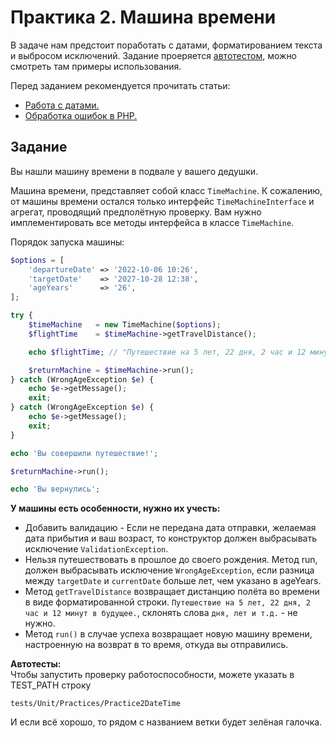 # Практика 2. Машина времени

В задаче нам предстоит поработать с датами, форматированием текста и выбросом исключений.
Задание проеряется [автотестом](/tests/Unit/Practices/Practice2DateTime/TimeMachineTest.php), можно смотреть там примеры использования.

Перед заданием рекомендуется прочитать статьи:
- [Работа с датами.](https://github.com/Kolesa-Education/backend-articles/php/exceptions.md)
- [Обработка ошибок в PHP.](https://github.com/Kolesa-Education/backend-articles/php/dates.md)

## Задание
Вы нашли машину времени в подвале у вашего дедушки.

Машина времени, представляет собой класс `TimeMachine`.
К сожалению, от машины времени остался только интерфейс `TimeMachineInterface` и агрегат, проводящий предполётную проверку.
Вам нужно имплементировать все методы интерфейса в классе `TimeMachine`.

Порядок запуска машины:
```php
$options = [
    'departureDate' => '2022-10-06 10:26',
    'targetDate'    => '2027-10-28 12:38',
    'ageYears'      => '26',
];

try {
    $timeMachine   = new TimeMachine($options);
    $flightTime    = $timeMachine->getTravelDistance();

    echo $flightTime; // "Путешествие на 5 лет, 22 дня, 2 час и 12 минут в будущее."

    $returnMachine = $timeMachine->run();
} catch (WrongAgeException $e) {
    echo $e->getMessage();
    exit;
} catch (WrongAgeException $e) {
    echo $e->getMessage();
    exit;
}

echo 'Вы совершили путешествие!';

$returnMachine->run();

echo 'Вы вернулись';
```

**У машины есть особенности, нужно их учесть:**
- Добавить валидацию - Если не передана дата отправки, желаемая дата прибытия и ваш возраст, то конструктор должен выбрасывать исключение `ValidationException`.
- Нельзя путешествовать в прошлое до своего рождения. Метод run, должен выбрасывать исключение `WrongAgeException`, если разница между `targetDate` и `currentDate` больше лет, чем указано в ageYears. 
- Метод `getTravelDistance` возвращает дистанцию полёта во времени в виде форматированной строки.
  `Путешествие на 5 лет, 22 дня, 2 час и 12 минут в будущее.`, склонять слова `дня, лет и т.д.` - не нужно.
- Метод `run()` в случае успеха возвращает новую машину времени, настроенную на возврат в то время, откуда вы отправились.

**Автотесты:**  
Чтобы запустить проверку работоспособности, можете указать в TEST_PATH строку
```
tests/Unit/Practices/Practice2DateTime
```
И если всё хорошо, то рядом с названием ветки будет зелёная галочка.
